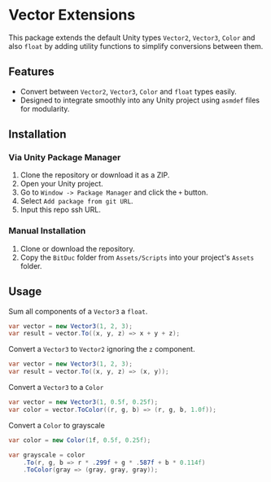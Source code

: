 # Vector Extensions

This package extends the default Unity types `Vector2`, `Vector3`, `Color` and also `float` by adding utility functions to simplify conversions between them.

## Features

- Convert between `Vector2`, `Vector3`, `Color` and `float` types easily.
- Designed to integrate smoothly into any Unity project using `asmdef` files for modularity.

## Installation

### Via Unity Package Manager

1. Clone the repository or download it as a ZIP.
2. Open your Unity project.
3. Go to `Window -> Package Manager` and click the `+` button.
4. Select `Add package from git URL`.
5. Input this repo ssh URL.

### Manual Installation

1. Clone or download the repository.
2. Copy the `BitDuc` folder from `Assets/Scripts` into your project's `Assets` folder.

## Usage

Sum all components of a `Vector3` a `float`.

```csharp
var vector = new Vector3(1, 2, 3);
var result = vector.To((x, y, z) => x + y + z);
```

Convert a `Vector3` to `Vector2` ignoring the `z` component.

```csharp
var vector = new Vector3(1, 2, 3);
var result = vector.To((x, y, z) => (x, y));
```

Convert a `Vector3` to a `Color`

```csharp
var vector = new Vector3(1, 0.5f, 0.25f);
var color = vector.ToColor((r, g, b) => (r, g, b, 1.0f));
```

Convert a `Color` to grayscale

```csharp
var color = new Color(1f, 0.5f, 0.25f);

var grayscale = color
    .To(r, g, b => r * .299f + g * .587f + b * 0.114f)
    .ToColor(gray => (gray, gray, gray));
```
